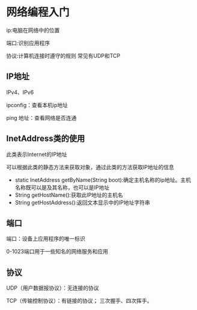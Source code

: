 # 网络编程入门

ip:电脑在网络中的位置

端口:识别应用程序

协议:计算机连接时遵守的规则 常见有UDP和TCP

## IP地址

IPv4、IPv6

ipconfig：查看本机ip地址

ping 地址：查看网络是否连通

## InetAddress类的使用

此类表示Internet的IP地址

可以根据此类的静态方法来获取对象，通过此类的方法获取IP地址的信息

<ul>
<li>static InetAddress getByName(String boot):确定主机名称的ip地址。主机名称既可以是及其名称，也可以是IP地址</li>
<li>String getHostName():获取此IP地址的主机名</li>
<li>String getHostAddress():返回文本显示中的IP地址字符串</li>
</ul>

## 端口

端口：设备上应用程序的唯一标识

0-1023端口用于一些知名的网络服务和应用

## 协议

UDP（用户数据报协议）：无连接的协议

TCP（传输控制协议）：有链接的协议；
    三次握手、四次挥手。

